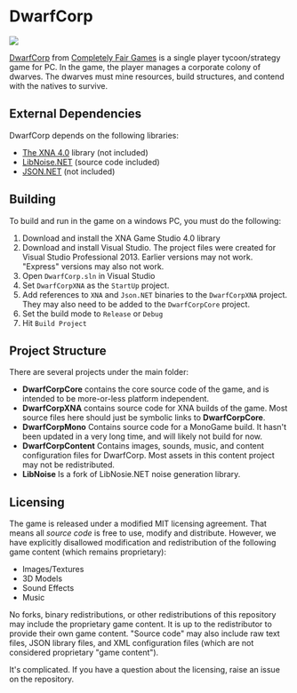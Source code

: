 # DwarfCorp

![](https://github.com/CompletelyFairGames/dwarfcorp/blob/master/DwarfCorp/DwarfCorpContent/Logos/gamelogo.png)

[DwarfCorp](www.dwarfcorp.com) from [Completely Fair Games](www.completelyfairgames.com) is a single player tycoon/strategy game for PC. In the game, the player manages a corporate colony of dwarves. The dwarves must mine resources, build structures, and contend with the natives to survive.

## External Dependencies
DwarfCorp depends on the following libraries:

* [The XNA 4.0](https://www.microsoft.com/en-us/download/details.aspx?id=23714) library (not included)
* [LibNoise.NET](https://libnoisedotnet.codeplex.com/) (source code included)
* [JSON.NET](https://github.com/JamesNK/Newtonsoft.Json) (not included)

## Building

To build and run in the game on a windows PC, you must do the following:

1. Download and install the XNA Game Studio 4.0 library
2. Download and install Visual Studio. The project files were created for Visual Studio Professional 2013. Earlier versions may not work. "Express" versions may also not work.
3. Open `DwarfCorp.sln` in Visual Studio
4. Set `DwarfCorpXNA` as the `StartUp` project.
5. Add references to `XNA` and `Json.NET` binaries to the `DwarfCorpXNA` project. They may also need to be added to the `DwarfCorpCore` project. 
6. Set the build mode to `Release` or `Debug`
7. Hit `Build Project`

## Project Structure
There are several projects under the main folder:

* **DwarfCorpCore** contains the core source code of the game, and is intended to be more-or-less platform independent.
* **DwarfCorpXNA** contains source code for XNA builds of the game. Most source files here should just be symbolic links to **DwarfCorpCore**.
* **DwarfCorpMono** Contains source code for a MonoGame build. It hasn't been updated in a very long time, and will likely not build for now.
* **DwarfCorpContent** Contains images, sounds, music, and content configuration files for DwarfCorp. Most assets in this content project may not be redistributed.
* **LibNoise** Is a fork of LibNosie.NET noise generation library.

## Licensing
The game is released under a modified MIT licensing agreement. That means all *source code* is free to use, modify and distribute. However, we have explicitly disallowed modification and redistribution of the following game content (which remains proprietary):

* Images/Textures
* 3D Models
* Sound Effects
* Music

No forks, binary redistributions, or other redistributions of this repository may include the proprietary game content. It is up to the redistributor to provide their own game content. "Source code" may also include raw text files, JSON library files, and XML configuration files (which are not considered proprietary "game content").

It's complicated. If you have a question about the licensing, raise an issue on the repository.
